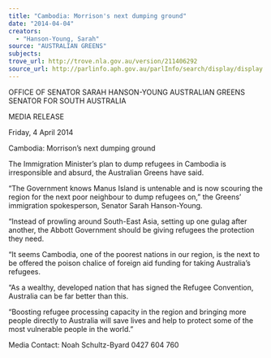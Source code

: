 ```yaml
---
title: "Cambodia: Morrison's next dumping ground"
date: "2014-04-04"
creators:
  - "Hanson-Young, Sarah"
source: "AUSTRALIAN GREENS"
subjects:
trove_url: http://trove.nla.gov.au/version/211406292
source_url: http://parlinfo.aph.gov.au/parlInfo/search/display/display.w3p;query=Id%3A%22media/pressrel/3099007%22
---
```


 OFFICE OF SENATOR SARAH HANSON-YOUNG  AUSTRALIAN GREENS SENATOR FOR SOUTH AUSTRALIA   

 MEDIA RELEASE    

 Friday, 4 April 2014    

 Cambodia: Morrison’s next dumping ground    

 The Immigration Minister’s plan to dump refugees in Cambodia is irresponsible and absurd, the  Australian Greens have said.    

 “The Government knows Manus Island is untenable and is now scouring the region for the next  poor neighbour to dump refugees on,” the Greens’ immigration spokesperson, Senator Sarah  Hanson-Young.    

 “Instead of prowling around South-East Asia, setting up one gulag after another, the Abbott  Government should be giving refugees the protection they need.    

 “It seems Cambodia, one of the poorest nations in our region, is the next to be offered the  poison chalice of foreign aid funding for taking Australia’s refugees.    

 “As a wealthy, developed nation that has signed the Refugee Convention, Australia can be far  better than this.    

 “Boosting refugee processing capacity in the region and bringing more people directly to  Australia will save lives and help to protect some of the most vulnerable people in the world.”    

 

 Media Contact: Noah Schultz-Byard 0427 604 760   

 

